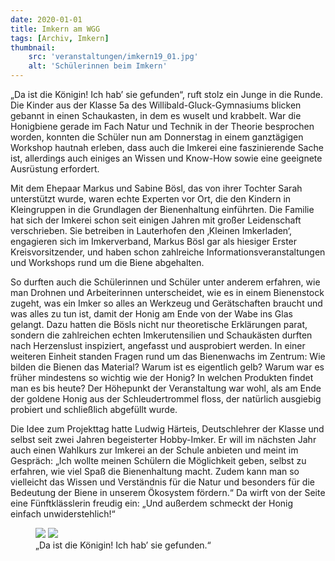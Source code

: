 ```yaml
---
date: 2020-01-01
title: Imkern am WGG
tags: [Archiv, Imkern]
thumbnail: 
    src: 'veranstaltungen/imkern19_01.jpg'
    alt: 'Schülerinnen beim Imkern' 
---
```



„Da ist die Königin! Ich hab’ sie gefunden“, ruft stolz ein Junge in die Runde. Die Kinder aus der Klasse 5a des Willibald-Gluck-Gymnasiums blicken gebannt in einen Schaukasten, in dem es wuselt und krabbelt. War die Honigbiene gerade im Fach Natur und Technik in der Theorie besprochen worden, konnten die Schüler nun am Donnerstag in einem ganztägigen Workshop hautnah erleben, dass auch die Imkerei eine faszinierende Sache ist, allerdings auch einiges an Wissen und Know-How sowie eine geeignete Ausrüstung erfordert.

Mit dem Ehepaar Markus und Sabine Bösl, das von ihrer Tochter Sarah unterstützt wurde, waren echte Experten vor Ort, die den Kindern in Kleingruppen in die Grundlagen der Bienenhaltung einführten. Die Familie hat sich der Imkerei schon seit einigen Jahren mit großer Leidenschaft verschrieben. Sie betreiben in Lauterhofen den ‚Kleinen Imkerladen‘, engagieren sich im Imkerverband, Markus Bösl gar als hiesiger Erster Kreisvorsitzender, und haben schon zahlreiche Informationsveranstaltungen und Workshops rund um die Biene abgehalten.

So durften auch die Schülerinnen und Schüler unter anderem erfahren, wie man Drohnen und Arbeiterinnen unterscheidet, wie es in einem Bienenstock zugeht, was ein Imker so alles an Werkzeug und Gerätschaften braucht und was alles zu tun ist, damit der Honig am Ende von der Wabe ins Glas gelangt. Dazu hatten die Bösls nicht nur theoretische Erklärungen parat, sondern die zahlreichen echten Imkerutensilien und Schaukästen durften nach Herzenslust inspiziert, angefasst und ausprobiert werden. In einer weiteren Einheit standen Fragen rund um das Bienenwachs im Zentrum: Wie bilden die Bienen das Material? Warum ist es eigentlich gelb? Warum war es früher mindestens so wichtig wie der Honig? In welchen Produkten findet man es bis heute? Der Höhepunkt der Veranstaltung war wohl, als am Ende der goldene Honig aus der Schleudertrommel floss, der natürlich ausgiebig probiert und schließlich abgefüllt wurde.

Die Idee zum Projekttag hatte Ludwig Härteis, Deutschlehrer der Klasse und selbst seit zwei Jahren begeisterter Hobby-Imker. Er will im nächsten Jahr auch einen Wahlkurs zur Imkerei an der Schule anbieten und meint im Gespräch: „Ich wollte meinen Schülern die Möglichkeit geben, selbst zu erfahren, wie viel Spaß die Bienenhaltung macht. Zudem kann man so vielleicht das Wissen und Verständnis für die Natur und besonders für die Bedeutung der Biene in unserem Ökosystem fördern.“ Da wirft von der Seite eine Fünftklässlerin freudig ein: „Und außerdem schmeckt der Honig einfach unwiderstehlich!“


<figure>
    <img src="/images/veranstaltungen/imkern19_02.jpg">
    <img src="/images/veranstaltungen/imkern19_03.jpg">
    <figcaption>
        „Da ist die Königin! Ich hab’ sie gefunden.“
    </figcaption>
</figure>